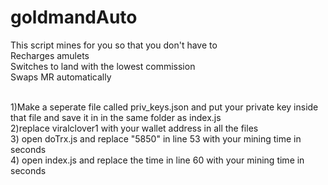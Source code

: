 # goldmandAuto
This script mines for you so that you don't have to
<br>Recharges amulets 
<br>Switches to land with the lowest commission
<br>Swaps MR automatically

<br>1)Make a seperate file called priv_keys.json and put your private key inside that file and save it in in the same folder as index.js
<br>2)replace viralclover1 with your wallet address in all the files
<br>3) open doTrx.js and replace "5850" in line 53 with your mining time in seconds
<br>4) open index.js and replace the time in line 60 with your mining time in seconds
